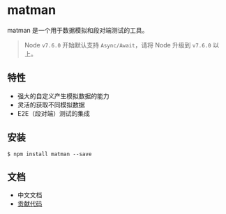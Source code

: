 # matman

matman 是一个用于数据模拟和段对端测试的工具。

> Node `v7.6.0` 开始默认支持 `Async/Await`，请将 Node 升级到 `v7.6.0` 以上。

## 特性

- 强大的自定义产生模拟数据的能力
- 灵活的获取不同模拟数据
- E2E（段对端）测试的集成

## 安装

```
$ npm install matman --save
```

## 文档

- 中文文档
- [贡献代码](https://github.com/helinjiang/matman/wiki/%E8%B4%A1%E7%8C%AE%E4%BB%A3%E7%A0%81)
